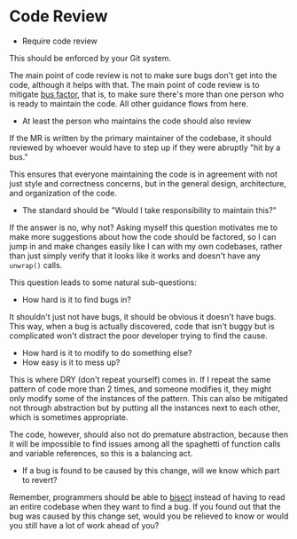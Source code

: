 # Code Review

* Require code review

This should be enforced by your Git system.


The main point of code review is not to make sure bugs don't get into
the code, although it helps with that. The main point of code review is
to mitigate [bus factor](https://en.wikipedia.org/wiki/Bus_factor), that
is, to make sure there's more than one person who is ready to maintain
the code. All other guidance flows from here.

* At least the person who maintains the code should also review

If the MR is written by the primary maintainer of the codebase,
it should reviewed by whoever would have to step up if they
were abruptly "hit by a bus."

This ensures that everyone maintaining the code is in agreement
with not just style and correctness concerns, but in the general
design, architecture, and organization of the code.

* The standard should be "Would I take responsibility to maintain this?"

If the answer is no, why not? Asking myself this question motivates me
to make more suggestions about how the code should be factored, so I
can jump in and make changes easily like I can with my own codebases,
rather than just simply verify that it looks like it works and doesn't
have any `unwrap()` calls.

This question leads to some natural sub-questions:

* How hard is it to find bugs in?

It shouldn't just not have bugs, it should be obvious it doesn't
have bugs. This way, when a bug is actually discovered, code that isn't
buggy but is complicated won't distract the poor developer trying to find
the cause.

* How hard is it to modify to do something else?
* How easy is it to mess up?

This is where DRY (don't repeat yourself) comes in. If I repeat
the same pattern of code more than 2 times, and someone modifies it, they
might only modify some of the instances of the pattern. This can
also be mitigated not through abstraction but by putting all the instances
next to each other, which is sometimes appropriate.

The code, however, should also not do premature abstraction, because
then it will be impossible to find issues among all the spaghetti of
function calls and variable references, so this is a balancing act.

* If a bug is found to be caused by this change, will we know which
part to revert?

Remember, programmers should be able to
[bisect](https://git-scm.com/docs/git-bisect) instead of having to read
an entire codebase when they want to find a bug. If you found out that
the bug was caused by this change set, would you be relieved to know or would
you still have a lot of work ahead of you?
